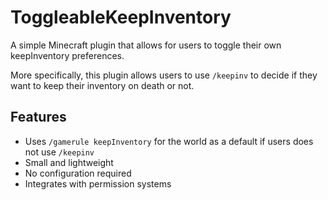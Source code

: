 # ToggleableKeepInventory 

A simple Minecraft plugin that allows for users to toggle their own keepInventory preferences. 

More specifically, this plugin allows users to use `/keepinv` to decide if they want to keep their inventory on death or not.

## Features
- Uses `/gamerule keepInventory` for the world as a default if users does not use `/keepinv`
- Small and lightweight
- No configuration required
- Integrates with permission systems
